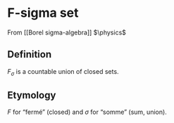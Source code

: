 # F-sigma set
From [[Borel sigma-algebra]]
$\physics$
## Definition
$F_{\sigma}$ is a countable union of closed sets.

## Etymology
$F$ for “fermé” (closed) and $\sigma$ for “somme” (sum, union).